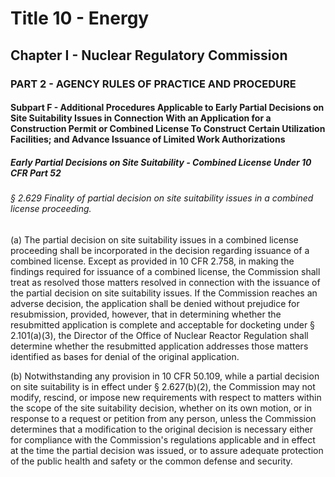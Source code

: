 
# Title 10 - Energy
## Chapter I - Nuclear Regulatory Commission
### PART 2 - AGENCY RULES OF PRACTICE AND PROCEDURE
#### Subpart F - Additional Procedures Applicable to Early Partial Decisions on Site Suitability Issues in Connection With an Application for a Construction Permit or Combined License To Construct Certain Utilization Facilities; and Advance Issuance of Limited Work Authorizations
##### Early Partial Decisions on Site Suitability - Combined License Under 10 CFR Part 52
###### § 2.629 Finality of partial decision on site suitability issues in a combined license proceeding.

(a) The partial decision on site suitability issues in a combined license proceeding shall be incorporated in the decision regarding issuance of a combined license. Except as provided in 10 CFR 2.758, in making the findings required for issuance of a combined license, the Commission shall treat as resolved those matters resolved in connection with the issuance of the partial decision on site suitability issues. If the Commission reaches an adverse decision, the application shall be denied without prejudice for resubmission, provided, however, that in determining whether the resubmitted application is complete and acceptable for docketing under § 2.101(a)(3), the Director of the Office of Nuclear Reactor Regulation shall determine whether the resubmitted application addresses those matters identified as bases for denial of the original application.

(b) Notwithstanding any provision in 10 CFR 50.109, while a partial decision on site suitability is in effect under § 2.627(b)(2), the Commission may not modify, rescind, or impose new requirements with respect to matters within the scope of the site suitability decision, whether on its own motion, or in response to a request or petition from any person, unless the Commission determines that a modification to the original decision is necessary either for compliance with the Commission's regulations applicable and in effect at the time the partial decision was issued, or to assure adequate protection of the public health and safety or the common defense and security.
